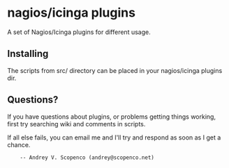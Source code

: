nagios/icinga plugins
=======================

A set of Nagios/Icinga plugins for different usage.

Installing
----------

The scripts from src/ directory can be placed in your nagios/icinga plugins dir.

Questions?
----------

If you have questions about plugins, or problems getting things
working, first try searching wiki and comments in scripts.

If all else fails, you can email me and I'll try and respond as
soon as I get a chance.

        -- Andrey V. Scopenco (andrey@scopenco.net)
